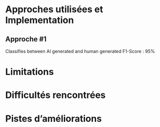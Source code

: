 # Approches utilisées et Implementation
## Approche #1
Classifies between AI generated and human generated
F1-Score : 95%


# Limitations

# Difficultés rencontrées

# Pistes d’améliorations
